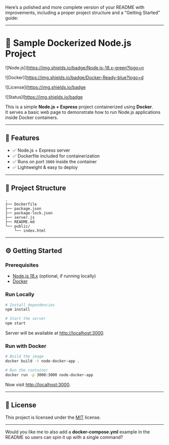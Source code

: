 Here’s a polished and more complete version of your README with improvements, including a proper project structure and a “Getting Started” guide:

***

# 🚀 Sample Dockerized Node.js Project  
![Node.js](https://img.shields.io/badge/Node.js-18.x-green?logo=n  
  
![Docker](https://img.shields.io/badge/Docker-Ready-blue?logo=d  
  
  
![License](https://img.shields.io/badge  
  
  
  
![Status](https://img.shields.io/badge  
  
  
  
  

This is a simple **Node.js + Express** project containerized using **Docker**.  
It serves a basic web page to demonstrate how to run Node.js applications inside Docker containers.  

***

## 📌 Features
- ✅ Node.js + Express server  
- ✅ Dockerfile included for containerization  
- ✅ Runs on port `3000` inside the container  
- ✅ Lightweight & easy to deploy  

***

## 📂 Project Structure
```
.
├── Dockerfile
├── package.json
├── package-lock.json
├── server.js
├── README.md
└── public/
    └── index.html
```

***

## ⚙️ Getting Started

### Prerequisites
- [Node.js 18.x](https://nodejs.org/) (optional, if running locally)  
- [Docker](https://www.docker.com/)  

### Run Locally
```bash
# Install dependencies
npm install

# Start the server
npm start
```
Server will be available at [http://localhost:3000](http://localhost:3000).

### Run with Docker
```bash
# Build the image
docker build -t node-docker-app .

# Run the container
docker run -p 3000:3000 node-docker-app
```
Now visit [http://localhost:3000](http://localhost:3000).  

***

## 📜 License
This project is licensed under the [MIT](LICENSE) license.

***

Would you like me to also add a **docker-compose.yml** example in the README so users can spin it up with a single command?

